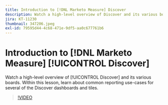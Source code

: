 ```yaml
---
title: Introduction to [!DNL Marketo Measure] Discover
description: Watch a high-level overview of Discover and its various boards. Within this lesson, learn about common reporting use-cases for several of the Discover dashboards and tiles.
jira: KT-11230
thumbnail: 347206.jpeg
exl-id: 79595d44-4c68-471e-9df5-aa0c677761b6
---
```

# Introduction to [!DNL Marketo Measure] [!UICONTROL Discover]

Watch a high-level overview of [!UICONTROL Discover] and its various boards. Within this lesson, learn about common reporting use-cases for several of the Discover dashboards and tiles.

>[!VIDEO](https://video.tv.adobe.com/v/347206/?quality=12&learn=on)
